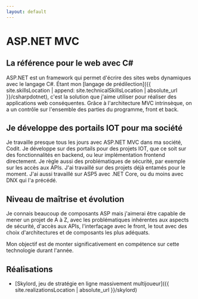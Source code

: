 ```yaml
---
layout: default
---
```


# ASP.NET MVC

## La référence pour le web avec C\# 

ASP.NET est un framework qui permet d'écrire des sites webs dynamiques avec le langage C#. Étant mon [langage de prédilection]({{ site.skillsLocation | append: site.technicalSkillsLocation | absolute_url }}/csharpdotnet), c'est la solution que j'aime utiliser pour réaliser des applications web conséquentes. Grâce à l'architecture MVC intrinsèque, on a un contrôle sur l'ensemble des parties du programme, front et back.

## Je développe des portails IOT pour ma société

Je travaille presque tous les jours avec ASP.NET MVC dans ma société, Codit. Je développe sur des portails pour des projets IOT, que ce soit sur des fonctionnalités en backend, ou leur implémentation frontend directement. Je règle aussi des problématiques de sécurité, par exemple sur les accès aux APIs. J'ai travaillé sur des projets déjà entamés pour le moment.
J'ai aussi travaillé sur ASP5 avec .NET Core, ou du moins avec DNX qui l'a précédé.

## Niveau de maîtrise et évolution

Je connais beaucoup de composants ASP mais j'aimerai être capable de mener un projet de A à Z, avec les problématiques inhérentes aux aspects de sécurité, d'accès aux APIs, l'interfaçage avec le front, le tout avec des choix d'architectures et de composants les plus adéquats.

Mon objectif est de monter significativement en compétence sur cette technologie durant l'année.

## Réalisations

* [Skylord, jeu de stratégie en ligne massivement multijoueur]({{ site.realizationsLocation | absolute_url }}/skylord)